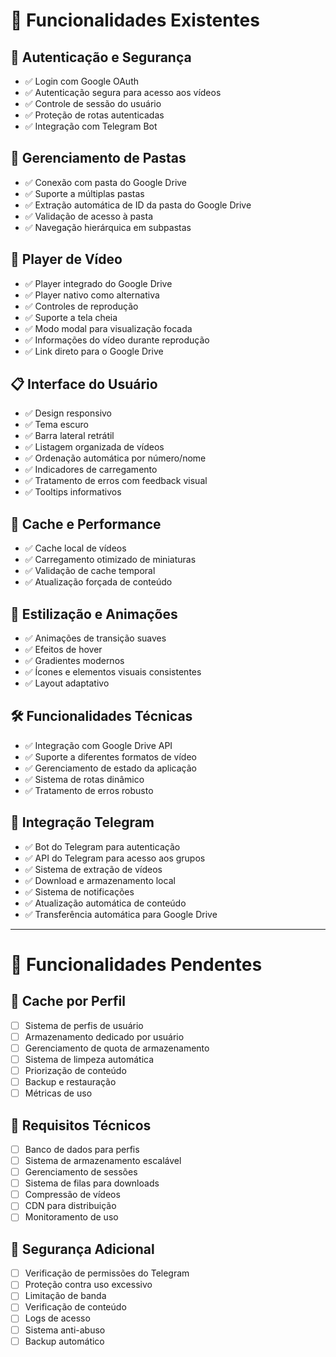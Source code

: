 # 🎯 Funcionalidades Existentes

## 🔐 Autenticação e Segurança
- ✅ Login com Google OAuth
- ✅ Autenticação segura para acesso aos vídeos
- ✅ Controle de sessão do usuário
- ✅ Proteção de rotas autenticadas
- ✅ Integração com Telegram Bot

## 📁 Gerenciamento de Pastas
- ✅ Conexão com pasta do Google Drive
- ✅ Suporte a múltiplas pastas
- ✅ Extração automática de ID da pasta do Google Drive
- ✅ Validação de acesso à pasta
- ✅ Navegação hierárquica em subpastas

## 🎥 Player de Vídeo
- ✅ Player integrado do Google Drive
- ✅ Player nativo como alternativa
- ✅ Controles de reprodução
- ✅ Suporte a tela cheia
- ✅ Modo modal para visualização focada
- ✅ Informações do vídeo durante reprodução
- ✅ Link direto para o Google Drive

## 📋 Interface do Usuário
- ✅ Design responsivo
- ✅ Tema escuro
- ✅ Barra lateral retrátil
- ✅ Listagem organizada de vídeos
- ✅ Ordenação automática por número/nome
- ✅ Indicadores de carregamento
- ✅ Tratamento de erros com feedback visual
- ✅ Tooltips informativos

## 🔄 Cache e Performance
- ✅ Cache local de vídeos
- ✅ Carregamento otimizado de miniaturas
- ✅ Validação de cache temporal
- ✅ Atualização forçada de conteúdo

## 🎨 Estilização e Animações
- ✅ Animações de transição suaves
- ✅ Efeitos de hover
- ✅ Gradientes modernos
- ✅ Ícones e elementos visuais consistentes
- ✅ Layout adaptativo

## 🛠️ Funcionalidades Técnicas
- ✅ Integração com Google Drive API
- ✅ Suporte a diferentes formatos de vídeo
- ✅ Gerenciamento de estado da aplicação
- ✅ Sistema de rotas dinâmico
- ✅ Tratamento de erros robusto

## 🤖 Integração Telegram
- ✅ Bot do Telegram para autenticação
- ✅ API do Telegram para acesso aos grupos
- ✅ Sistema de extração de vídeos
- ✅ Download e armazenamento local
- ✅ Sistema de notificações
- ✅ Atualização automática de conteúdo
- ✅ Transferência automática para Google Drive

---

# 📝 Funcionalidades Pendentes

## 💾 Cache por Perfil
- [ ] Sistema de perfis de usuário
- [ ] Armazenamento dedicado por usuário
- [ ] Gerenciamento de quota de armazenamento
- [ ] Sistema de limpeza automática
- [ ] Priorização de conteúdo
- [ ] Backup e restauração
- [ ] Métricas de uso

## 🔄 Requisitos Técnicos
- [ ] Banco de dados para perfis
- [ ] Sistema de armazenamento escalável
- [ ] Gerenciamento de sessões
- [ ] Sistema de filas para downloads
- [ ] Compressão de vídeos
- [ ] CDN para distribuição
- [ ] Monitoramento de uso

## 🔐 Segurança Adicional
- [ ] Verificação de permissões do Telegram
- [ ] Proteção contra uso excessivo
- [ ] Limitação de banda
- [ ] Verificação de conteúdo
- [ ] Logs de acesso
- [ ] Sistema anti-abuso
- [ ] Backup automático 